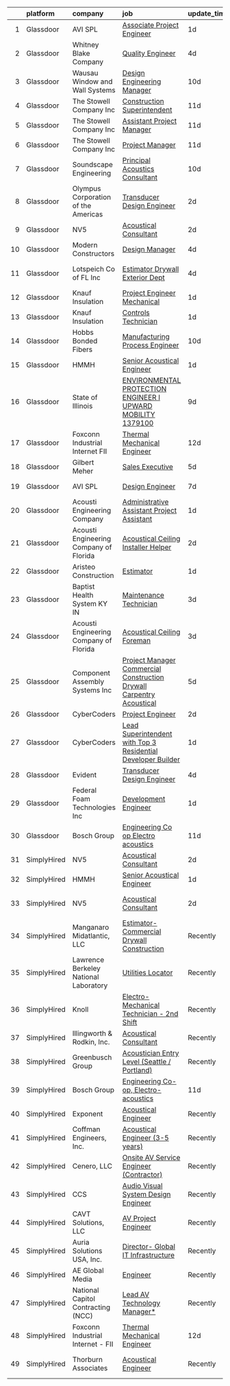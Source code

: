 

|    | platform    | company                                | job                                                                                                                                                                                                                                                                                                                                                                                                                                                                                                                                                                                                                                                                                                                                                                                                                                                                                                                                                                                                                                                                                                                                                                                                                                                                                                                                                                                              | update_time   | location                   |
|---:|:------------|:---------------------------------------|:-------------------------------------------------------------------------------------------------------------------------------------------------------------------------------------------------------------------------------------------------------------------------------------------------------------------------------------------------------------------------------------------------------------------------------------------------------------------------------------------------------------------------------------------------------------------------------------------------------------------------------------------------------------------------------------------------------------------------------------------------------------------------------------------------------------------------------------------------------------------------------------------------------------------------------------------------------------------------------------------------------------------------------------------------------------------------------------------------------------------------------------------------------------------------------------------------------------------------------------------------------------------------------------------------------------------------------------------------------------------------------------------------|:--------------|:---------------------------|
|  1 | Glassdoor   | AVI SPL                                | [Associate Project Engineer](https://www.glassdoor.com/partner/jobListing.htm?pos=123&ao=1136043&s=58&guid=000001817abf34be80bc0aae0ee114a3&src=GD_JOB_AD&t=SR&vt=w&cs=1_9c0ac9f8&cb=1655621760477&jobListingId=1007946759018&jrtk=3-0-1g5tbud74jm7e801-1g5tbud7kpv18800-9a1ae546a907d524-)                                                                                                                                                                                                                                                                                                                                                                                                                                                                                                                                                                                                                                                                                                                                                                                                                                                                                                                                                                                                                                                                                                      | 1d            | Tampa, FL                  |
|  2 | Glassdoor   | Whitney Blake Company                  | [Quality Engineer](https://www.glassdoor.com/partner/jobListing.htm?pos=127&ao=1136043&s=58&guid=000001817abf34be80bc0aae0ee114a3&src=GD_JOB_AD&t=SR&vt=w&ea=1&cs=1_0bf4e1c9&cb=1655621760477&jobListingId=1007939907502&jrtk=3-0-1g5tbud74jm7e801-1g5tbud7kpv18800-065b05234416119e-)                                                                                                                                                                                                                                                                                                                                                                                                                                                                                                                                                                                                                                                                                                                                                                                                                                                                                                                                                                                                                                                                                                           | 4d            | Bellows Falls, VT          |
|  3 | Glassdoor   | Wausau Window and Wall Systems         | [Design Engineering Manager](https://www.glassdoor.com/partner/jobListing.htm?pos=124&ao=1136043&s=58&guid=000001817abf34be80bc0aae0ee114a3&src=GD_JOB_AD&t=SR&vt=w&cs=1_1f662aeb&cb=1655621760477&jobListingId=1007926650532&jrtk=3-0-1g5tbud74jm7e801-1g5tbud7kpv18800-5fc3d03be6e457dd-)                                                                                                                                                                                                                                                                                                                                                                                                                                                                                                                                                                                                                                                                                                                                                                                                                                                                                                                                                                                                                                                                                                      | 10d           | Wausau, WI                 |
|  4 | Glassdoor   | The Stowell Company  Inc               | [Construction Superintendent](https://www.glassdoor.com/partner/jobListing.htm?pos=107&ao=1110586&s=58&guid=000001817abf34be80bc0aae0ee114a3&src=GD_JOB_AD&t=SR&vt=w&ea=1&cs=1_1b0075d0&cb=1655621760473&jobListingId=1007924059044&cpc=654405A9B1E0A9F5&jrtk=3-0-1g5tbud74jm7e801-1g5tbud7kpv18800-0dafba5ca2213705--6NYlbfkN0BwIuuRfMNr4bHAibij-TAqMQJhCn9qVoEWpyJeWwU_CoUvdW7xSUA4nOmqGfQWqk4VRA_D4FMrE4wtO9BUKc5fLhJyJK4KLXMxNwtBDC9pPRDhh9oaTF9zsUurtSXyAezjvRwRe1l6qveFDJW6WeinAxbz2K86GXoyIKaNBTCm0LlDOOxFhdNCIUckvdX9VIdZxcI90aMJn7e_bJDquPF9sG9TGj8_vBq6LDsS2AC9x9safg4tFYDxcOig7L0h751DdHbSQzHeeOKeu0m1P6HueQA4Fr4PbIvBB20ibawQH_0uQdgvKoq62y9_1gKM24w__x3Y2nvYsyjaahJhheVEiipxZNcWvDpQ75Aobs1vHjc9ev17neL7zFGgffD5G5mxmwxN_WF4WnmRC_L8yVa6zpwChxVyt6TLXCeNaA_NTnvld8ikHIcPTWfLWfp4KulENoxB0BrBbBY9aUAVoHIoZNjTKquvSd9ZEny9kKikODbML3Y3KgrDP5qpa6_90p4%3D)                                                                                                                                                                                                                                                                                                                                                                                                                                                                                                                             | 11d           | Tampa, FL                  |
|  5 | Glassdoor   | The Stowell Company  Inc               | [Assistant Project Manager](https://www.glassdoor.com/partner/jobListing.htm?pos=106&ao=1110586&s=58&guid=000001817abf34be80bc0aae0ee114a3&src=GD_JOB_AD&t=SR&vt=w&ea=1&cs=1_9a1c3e6d&cb=1655621760473&jobListingId=1007924074620&cpc=8795CF9063CD573D&jrtk=3-0-1g5tbud74jm7e801-1g5tbud7kpv18800-8dbf59666f260b2a--6NYlbfkN0BwIuuRfMNr4bHAibij-TAqMQJhCn9qVoEWpyJeWwU_CoUvdW7xSUA4PnG_NpEVyz8xrofMjGgjWEB8b3h93dg7nyiljbpb_0HB3dndzdtcCp0Dv1_XLFxZ-LLZf46z92Qh8BBzFMxj6E9DflTJG2iySXw3cAC7XXbnF1HrfWWBR0akMHd6apD6AdLj-3rQ1XbkexjJKObGV9KiA9S-PL__aR0QuKYkJysKH12VD403oPA65wK5BGDHFbsgWN3TlO2gCIlBIm80nS2RU0YMGHdXzIaNoCa4EpLJ67MO97_m6-FyEVZTdTOOCx37j3fcoKKZf38vHzWtNlZrvHmKi-0Tp2XUJgy7WDqwq3kwLLctnY0MpMA63x2yQKxuGoNfwOIFN3lOgErOdtRZScQiHQ3jmRzBJxE5UmMPQgISU3w3EUQygY8RSm0tsUZ1pWRzt11wUtaDM01hwyxsnP85PhpsUSRniRQnXeuzkoh4wvR08bC8vhX2KSAI7u__oCltB_s%3D)                                                                                                                                                                                                                                                                                                                                                                                                                                                                                                                               | 11d           | Tampa, FL                  |
|  6 | Glassdoor   | The Stowell Company  Inc               | [Project Manager](https://www.glassdoor.com/partner/jobListing.htm?pos=104&ao=1110586&s=58&guid=000001817abf34be80bc0aae0ee114a3&src=GD_JOB_AD&t=SR&vt=w&ea=1&cs=1_b4bfe853&cb=1655621760472&jobListingId=1007924017478&cpc=334ABAF5D42DC775&jrtk=3-0-1g5tbud74jm7e801-1g5tbud7kpv18800-cf685182e189169f--6NYlbfkN0BwIuuRfMNr4bHAibij-TAqMQJhCn9qVoEWpyJeWwU_CoUvdW7xSUA4VILr-4NFctUgeFzfu75YMxxnqg7EdCZsxdJxWTMywVjTSZSmt-SoKX-8gisivMepVmiubnjG70sRP0PNrEtLnLXEC-9P3AO-bFVC9M49V7U2eDVNhrdzYuOk4p1bDYIVp425uP3ZmV0LmpdSJELCbwH_ka_iQaUDmgI0pE7LWscnqWZs-sG1Oe_ybi20UHuSjiKHEWhDqaZWvjEuCimZxZuMtYCaiHDqPtYLl904liiw2nZKMmbnemUwk8qvpME6MwjuQa77vcYNU6yCPvPO2qLhS5njcQT_zZOM-1c32cR8sXsNus-tLZ90mM2D52t_4EZDkiOrPGykLy46CxYvIHp7SeHG_TSUggq9UHQZzPHdBuj0Mio1EBqpIXQekY5gX2ndcedGCeT-MQXQjjAHh6PVZLvYvfPQElFc-PKj2cN-g-_nZ5ypv7RFL26S0tqM)                                                                                                                                                                                                                                                                                                                                                                                                                                                                                                                                                       | 11d           | Tampa, FL                  |
|  7 | Glassdoor   | Soundscape Engineering                 | [Principal Acoustics Consultant](https://www.glassdoor.com/partner/jobListing.htm?pos=122&ao=1136043&s=58&guid=000001817abf34be80bc0aae0ee114a3&src=GD_JOB_AD&t=SR&vt=w&cs=1_992571d9&cb=1655621760476&jobListingId=1007927922648&jrtk=3-0-1g5tbud74jm7e801-1g5tbud7kpv18800-0629ffe0b08a1a14-)                                                                                                                                                                                                                                                                                                                                                                                                                                                                                                                                                                                                                                                                                                                                                                                                                                                                                                                                                                                                                                                                                                  | 10d           | Chicago, IL                |
|  8 | Glassdoor   | Olympus Corporation of the Americas    | [Transducer Design Engineer](https://www.glassdoor.com/partner/jobListing.htm?pos=119&ao=1136043&s=58&guid=000001817abf34be80bc0aae0ee114a3&src=GD_JOB_AD&t=SR&vt=w&cs=1_b4ae03a2&cb=1655621760475&jobListingId=1007945132001&jrtk=3-0-1g5tbud74jm7e801-1g5tbud7kpv18800-e47bd51a14f2828f-)                                                                                                                                                                                                                                                                                                                                                                                                                                                                                                                                                                                                                                                                                                                                                                                                                                                                                                                                                                                                                                                                                                      | 2d            | State College, PA          |
|  9 | Glassdoor   | NV5                                    | [Acoustical Consultant](https://www.glassdoor.com/partner/jobListing.htm?pos=102&ao=1110586&s=58&guid=000001817abf34be80bc0aae0ee114a3&src=GD_JOB_AD&t=SR&vt=w&cs=1_85143401&cb=1655621760471&jobListingId=1007944269241&cpc=21001CD36CB5FE0E&jrtk=3-0-1g5tbud74jm7e801-1g5tbud7kpv18800-5dd63e0436f659fc--6NYlbfkN0B5ErWgTX1DuGpFjBtn3pzOpOEUZEj9qW8_LUrm9Vw7kb2d5uWKfKRSYXAKobuQtLNFn2C6hSzuaTrdM0fomZyPcPDAC2zY6c2lLBomVN3a0-xXG9rYP4S9vuxcrLWs-xmglFWdAa435W8yB4QJxT6AA4AdLehKPoGwnHqVlKaK1hBxhaOFP9oqMtJvZtvSjzwVVsL8HZTLqY5mDfFWZLvR6vKHmhEBhQc5V3ewCrLYqSstsUcCa01rKMKMkF_iUGggoRjKa9TpyltStNK9rBzotfWbczEPcVj88I2680F9GIeUlHwcKHleMCotPOSmQUNS_jq3J2mqMmDrPjJ7q8YF7q5dQTqRKBRz6xpxnTY8Xz_MRzm5BUTL71nZCKahmZ18IVty_xw03B9cfoj4wcILxD1gBXJeJZas9Y0tJJYCNzTEtPgYbm2JhrERSgj2-JqHINocbZJH54u-DYSrgLn6neKti4iFK_XStgOqRZKY5mLEdW4qC2iKuAcObzhC9VHRflcGa3w08SVktnW4vyPEf9CmPTGGeRowCIV-m33M4t4yKHpYzMF7M6kSSSwao2AnLn-jNrA8JwOhCPpLzfnCUVb49yd9OYsn8EijegnfAPyIyjOEIU46HMg73TwLDDlONDCiYY6FUslSqd9PCafRvOP0_5Jx3h5KXuw2HrigzZc0KnWR_KEyi6dhp235NiXyg1TYxCG8kfGiOQgHiGUzuAEm1oAUomBOQ0iOD_EIPQ%3D%3D)                                                                                                                                                                                                                                                                                          | 2d            | Phoenix, AZ                |
| 10 | Glassdoor   | Modern Constructors                    | [Design Manager](https://www.glassdoor.com/partner/jobListing.htm?pos=105&ao=1110586&s=58&guid=000001817abf34be80bc0aae0ee114a3&src=GD_JOB_AD&t=SR&vt=w&cs=1_41e7048b&cb=1655621760472&jobListingId=1007939620389&cpc=FB7E4A1762AE5BEC&jrtk=3-0-1g5tbud74jm7e801-1g5tbud7kpv18800-300defbae6808bc2--6NYlbfkN0BWVtuHEz6AyLENZZH3gEjPS7Gwob6ZhKSPXajVqwrpD3OBljrUokon_Y6eCt-wPOCodp57VRj0D6BSsrDGh8VzJZpaMW3sS4BuqlSuiRsob81PvRaY0cRxvVk8lYNdrAt9ji2fGNny54oeytuB3lLRZs_Ne6WuwD25wDDKeiwbEA3-T_Zdd1cYrUbHTmvwOqkxdidFGfGD3vbauwbB7NSDxHTediAX_q9ApNNVj0-y1O8kYG-OzxhbJhJTo7xltrtthybibqJGwmfkCMM0AXpVBQB8lR3VaSWFwdxnNj95U6mR261YwPUfHdT-jhmQgyLmD5Ao0_vwaoITxihbwuZgf5ttsfP-u8KmM8Yy8LR9JUoKEZbxJiW0hG36uNbgWIIuOHdLQadYesKIcGGq_ksdutIaVwpB3GVye0JINVjBewY2BtCidep84s2Eo1Siyr6m2fjrJaADkzdlmR8Ka4OZPjgDQ3zlVidV3c3soBrUqSWoSS1uDfvgMuF3IwNo6ETwB-PSkqKPy6Fe4--FswAgGqM6sEtLmzo%3D)                                                                                                                                                                                                                                                                                                                                                                                                                                                                                                               | 4d            | Houston, TX                |
| 11 | Glassdoor   | Lotspeich Co  of FL  Inc               | [Estimator   Drywall   Exterior Dept](https://www.glassdoor.com/partner/jobListing.htm?pos=114&ao=1136043&s=58&guid=000001817abf34be80bc0aae0ee114a3&src=GD_JOB_AD&t=SR&vt=w&cs=1_33dff4c3&cb=1655621760474&jobListingId=1007938937908&jrtk=3-0-1g5tbud74jm7e801-1g5tbud7kpv18800-da026c87751400ef-)                                                                                                                                                                                                                                                                                                                                                                                                                                                                                                                                                                                                                                                                                                                                                                                                                                                                                                                                                                                                                                                                                             | 4d            | Fort Lauderdale, FL        |
| 12 | Glassdoor   | Knauf Insulation                       | [Project Engineer  Mechanical](https://www.glassdoor.com/partner/jobListing.htm?pos=126&ao=1136043&s=58&guid=000001817abf34be80bc0aae0ee114a3&src=GD_JOB_AD&t=SR&vt=w&cs=1_75690503&cb=1655621760477&jobListingId=1007948159343&jrtk=3-0-1g5tbud74jm7e801-1g5tbud7kpv18800-8409a48192b36625-)                                                                                                                                                                                                                                                                                                                                                                                                                                                                                                                                                                                                                                                                                                                                                                                                                                                                                                                                                                                                                                                                                                    | 1d            | McGregor, TX               |
| 13 | Glassdoor   | Knauf Insulation                       | [Controls Technician](https://www.glassdoor.com/partner/jobListing.htm?pos=121&ao=1136043&s=58&guid=000001817abf34be80bc0aae0ee114a3&src=GD_JOB_AD&t=SR&vt=w&cs=1_4b16ebb0&cb=1655621760476&jobListingId=1007948159384&jrtk=3-0-1g5tbud74jm7e801-1g5tbud7kpv18800-b3c8a59edbddb84c-)                                                                                                                                                                                                                                                                                                                                                                                                                                                                                                                                                                                                                                                                                                                                                                                                                                                                                                                                                                                                                                                                                                             | 1d            | McGregor, TX               |
| 14 | Glassdoor   | Hobbs Bonded Fibers                    | [Manufacturing Process Engineer](https://www.glassdoor.com/partner/jobListing.htm?pos=103&ao=1110586&s=58&guid=000001817abf34be80bc0aae0ee114a3&src=GD_JOB_AD&t=SR&vt=w&ea=1&cs=1_1e41b898&cb=1655621760472&jobListingId=1007926037487&cpc=009A9C8147DF705D&jrtk=3-0-1g5tbud74jm7e801-1g5tbud7kpv18800-7f698de040879644--6NYlbfkN0BHIfC1zsKGIu0R3teaIu8liT7fbRNLaQeDQfcPJweUK4y4AHNnaS_jcjS3zTt_vBu9Ig11oDt7qrARVX6avZ4_pq-Gz5vvUTGB_ml85Fyna3IEWXXuGlguev61J43HjDMrCuF1g4pR4S2khr4iBRSzsqxnYh3BKQJgpxpSL-ZOWHtU15Wu-6QA5bO_3R8X1rM9mDj6ADY9tBT3RdE08Ceh8Bv4UWIq6osDWfTwASJ2mUWIxm9fOeqEWW83kNBp08OgD9Zee5nIsV-UAVa5PsWY7xPK60hf2X0sV8A9AK3X3iPI6fllhuTvzox44-S-4S-9MMTECdTJo-d_GPPIhvmkTlS5xBd4oyLOI7qWxpG4ZlmxAgTZNUrWM2-NW5bJEY49Mik26KzkhO40gG_en-1x-TfzSmzcWaQZPaO9KiCt0QjIlxsdWWGSiBvuyBVQKmkit8_XGk3-LabDafoVLHyaoVlXlkGzTPsIQa-zx9JZSjMdXFhZjmIVS2ASwV5GACyduKfl5i-7a5Y-6yQMmEkK)                                                                                                                                                                                                                                                                                                                                                                                                                                                                                                        | 10d           | Waco, TX                   |
| 15 | Glassdoor   | HMMH                                   | [Senior Acoustical Engineer](https://www.glassdoor.com/partner/jobListing.htm?pos=115&ao=1136043&s=58&guid=000001817abf34be80bc0aae0ee114a3&src=GD_JOB_AD&t=SR&vt=w&ea=1&cs=1_c5358968&cb=1655621760474&jobListingId=1007947614045&jrtk=3-0-1g5tbud74jm7e801-1g5tbud7kpv18800-ef45211b434df602-)                                                                                                                                                                                                                                                                                                                                                                                                                                                                                                                                                                                                                                                                                                                                                                                                                                                                                                                                                                                                                                                                                                 | 1d            | Remote                     |
| 16 | Glassdoor   | State of Illinois                      | [ENVIRONMENTAL PROTECTION ENGINEER I  UPWARD MOBILITY  1379100](https://www.glassdoor.com/partner/jobListing.htm?pos=125&ao=1136043&s=58&guid=000001817abf34be80bc0aae0ee114a3&src=GD_JOB_AD&t=SR&vt=w&cs=1_989bfe7f&cb=1655621760477&jobListingId=1007929438601&jrtk=3-0-1g5tbud74jm7e801-1g5tbud7kpv18800-1072fc89c3fcbefc-)                                                                                                                                                                                                                                                                                                                                                                                                                                                                                                                                                                                                                                                                                                                                                                                                                                                                                                                                                                                                                                                                   | 9d            | Springfield, IL            |
| 17 | Glassdoor   | Foxconn Industrial Internet   FII      | [Thermal Mechanical Engineer](https://www.glassdoor.com/partner/jobListing.htm?pos=129&ao=1136043&s=58&guid=000001817abf34be80bc0aae0ee114a3&src=GD_JOB_AD&t=SR&vt=w&ea=1&cs=1_87ef1d11&cb=1655621760478&jobListingId=1007921446331&jrtk=3-0-1g5tbud74jm7e801-1g5tbud7kpv18800-d6a641b8b4556e96-)                                                                                                                                                                                                                                                                                                                                                                                                                                                                                                                                                                                                                                                                                                                                                                                                                                                                                                                                                                                                                                                                                                | 12d           | Houston, TX                |
| 18 | Glassdoor   | Gilbert Meher                          | [Sales Executive](https://www.glassdoor.com/partner/jobListing.htm?pos=110&ao=1110586&s=58&guid=000001817abf34be80bc0aae0ee114a3&src=GD_JOB_AD&t=SR&vt=w&ea=1&cs=1_770c8f49&cb=1655621760474&jobListingId=1007936128691&cpc=8795CF9063CD573D&jrtk=3-0-1g5tbud74jm7e801-1g5tbud7kpv18800-50bf4ea38538825a--6NYlbfkN0C0GMAYrEKLV1f4Lf6iWs7__9tpvsDfkxVs7L1fZkrKai0Fi368WBWRhx8YFDb8P43SyBftO1i_Cag8y11AYhOBMsTk7LaAXyjpex9W1pA2a_yeenXoDxrPp4QPdTCCJMdclUjR0ZF6geZZI0ntdIpur59nuTLV09iI188Q174HZH7syteVIBS55uWge9tCUbjMDzE4QloHK1T3OHzJkaqj9jZZYPTIwL72yT_2gdeEDgM4zPJCOsW7GDdjMkEk72CrYV7Cid0ft3_Hy3eob6Q-u4m3LAPo0GvtFiT4kFPLyxJhi730rVOHm96oDcFIMM5pZvdZONuz5CscsP9ItO6Nx2-iVwze3Qo7PswDEvsCJVc87B4yY0DnLVRsPCamI7PlEbujhYIaPXpkbS6A4oG_ve7UbJjXhl74WlAW0FbI4wnND5Kizzc2MxPs4kKqIDy_WHsHM9woFXIp-CVFSwhRPAzFV69PG7ubeMRCZFGumd3WP0gMdFz_n_2GVGOPI9E%3D)                                                                                                                                                                                                                                                                                                                                                                                                                                                                                                                                         | 5d            | Greenville, SC             |
| 19 | Glassdoor   | AVI SPL                                | [Design Engineer](https://www.glassdoor.com/partner/jobListing.htm?pos=120&ao=1136043&s=58&guid=000001817abf34be80bc0aae0ee114a3&src=GD_JOB_AD&t=SR&vt=w&cs=1_109d1ddd&cb=1655621760476&jobListingId=1007932903245&jrtk=3-0-1g5tbud74jm7e801-1g5tbud7kpv18800-08bc8354b9653948-)                                                                                                                                                                                                                                                                                                                                                                                                                                                                                                                                                                                                                                                                                                                                                                                                                                                                                                                                                                                                                                                                                                                 | 7d            | Herndon, VA                |
| 20 | Glassdoor   | Acousti Engineering Company            | [Administrative Assistant Project Assistant](https://www.glassdoor.com/partner/jobListing.htm?pos=130&ao=1136043&s=58&guid=000001817abf34be80bc0aae0ee114a3&src=GD_JOB_AD&t=SR&vt=w&ea=1&cs=1_4178c54e&cb=1655621760478&jobListingId=1007947302663&jrtk=3-0-1g5tbud74jm7e801-1g5tbud7kpv18800-b95ef5d9c190b852-)                                                                                                                                                                                                                                                                                                                                                                                                                                                                                                                                                                                                                                                                                                                                                                                                                                                                                                                                                                                                                                                                                 | 1d            | La Vergne, TN              |
| 21 | Glassdoor   | Acousti Engineering Company of Florida | [Acoustical Ceiling Installer Helper](https://www.glassdoor.com/partner/jobListing.htm?pos=113&ao=1136043&s=58&guid=000001817abf34be80bc0aae0ee114a3&src=GD_JOB_AD&t=SR&vt=w&ea=1&cs=1_7e9f899c&cb=1655621760474&jobListingId=1007944723181&jrtk=3-0-1g5tbud74jm7e801-1g5tbud7kpv18800-6c0dcea35b021549-)                                                                                                                                                                                                                                                                                                                                                                                                                                                                                                                                                                                                                                                                                                                                                                                                                                                                                                                                                                                                                                                                                        | 2d            | Garner, NC                 |
| 22 | Glassdoor   | Aristeo Construction                   | [Estimator](https://www.glassdoor.com/partner/jobListing.htm?pos=111&ao=1136043&s=58&guid=000001817abf34be80bc0aae0ee114a3&src=GD_JOB_AD&t=SR&vt=w&ea=1&cs=1_2928fb02&cb=1655621760473&jobListingId=1007948404302&jrtk=3-0-1g5tbud74jm7e801-1g5tbud7kpv18800-dd3163fd5b8d0aa0-)                                                                                                                                                                                                                                                                                                                                                                                                                                                                                                                                                                                                                                                                                                                                                                                                                                                                                                                                                                                                                                                                                                                  | 1d            | Livonia, MI                |
| 23 | Glassdoor   | Baptist Health System KY   IN          | [Maintenance Technician](https://www.glassdoor.com/partner/jobListing.htm?pos=117&ao=1136043&s=58&guid=000001817abf34be80bc0aae0ee114a3&src=GD_JOB_AD&t=SR&vt=w&cs=1_61b9fe95&cb=1655621760475&jobListingId=1007942474973&jrtk=3-0-1g5tbud74jm7e801-1g5tbud7kpv18800-ccdf2012f0d8f899-)                                                                                                                                                                                                                                                                                                                                                                                                                                                                                                                                                                                                                                                                                                                                                                                                                                                                                                                                                                                                                                                                                                          | 3d            | Richmond, KY               |
| 24 | Glassdoor   | Acousti Engineering Company of Florida | [Acoustical Ceiling Foreman](https://www.glassdoor.com/partner/jobListing.htm?pos=112&ao=1136043&s=58&guid=000001817abf34be80bc0aae0ee114a3&src=GD_JOB_AD&t=SR&vt=w&ea=1&cs=1_764852e3&cb=1655621760474&jobListingId=1007942835933&jrtk=3-0-1g5tbud74jm7e801-1g5tbud7kpv18800-dbb9a235e2395ecc-)                                                                                                                                                                                                                                                                                                                                                                                                                                                                                                                                                                                                                                                                                                                                                                                                                                                                                                                                                                                                                                                                                                 | 3d            | Richmond, VA               |
| 25 | Glassdoor   | Component Assembly Systems  Inc        | [Project Manager Commercial Construction Drywall Carpentry Acoustical](https://www.glassdoor.com/partner/jobListing.htm?pos=101&ao=1110586&s=58&guid=000001817abf34be80bc0aae0ee114a3&src=GD_JOB_AD&t=SR&vt=w&ea=1&cs=1_f8e23f8d&cb=1655621760472&jobListingId=1007935934231&cpc=E612658DDC0BF6AD&jrtk=3-0-1g5tbud74jm7e801-1g5tbud7kpv18800-6a605ab1d05b13e6--6NYlbfkN0CPEiJEzZq4I_K6S6Q9VC1QMfIsI0INZ1UYi7vjgDL48YaPGGDdkp1ZptggltuiVEahaoSkjo_nPwvC16fFSZtThfw4oQZdEXq8bQBBN7x6qIAhAZQZgVwy4V0zA2pBjPzqAUnFVwXcr4Ji6iywunNJEhkQOB46ytsqEBuYkZsS9UumQJ5kuTOhFhGULIwIXSrXpfZHvvzpqp4ipBJPh5Xi09cY805xAxc0e7vxMoJkcvFkyZOc8fCKqbgXVybBxoen6QgTS75I-2TT2RcUdovKVmzVsYL4sXsUXqrBxdN_lOQEvQ3d39c9EJOwsCW48pZtpDhbWxBxJfGf6KzFgV4siso_ehzny8yajAcuL0b5U6XPCOd2ld7MKHXaK1LXt0PsxPJxsWZWiVgpuyjMAYXsqQTqyt8LPjjFt2ORCVk2sXEmLgLKibNp2_Cfir8D-bqwh21xgODTGfkPezBuX9kG7jgz7uz0rTGF0LT02yM-XCP8lNGHS652YWQNYzHIJFaS-riLxs5TYOY-O8Bt9r0LNp5Yp7kMntb-Fi1bUHazw9e_7v8CISzM7-NvF0_98mAxkuWXy06yFg%3D%3D)                                                                                                                                                                                                                                                                                                                                                                                                      | 5d            | Lanham, MD                 |
| 26 | Glassdoor   | CyberCoders                            | [Project Engineer](https://www.glassdoor.com/partner/jobListing.htm?pos=108&ao=1110586&s=58&guid=000001817abf34be80bc0aae0ee114a3&src=GD_JOB_AD&t=SR&vt=w&cs=1_aad97d1b&cb=1655621760473&jobListingId=1007944287464&cpc=B076152010A3B66C&jrtk=3-0-1g5tbud74jm7e801-1g5tbud7kpv18800-1f70c267d861e43e--6NYlbfkN0CpFJQzrgRR8WqXWK1qKKEqALWJw739KlKqr2H-MSI4eoBlI4EFrmor2FYZMP3muM3ncQ11xp2wNJoLGy_579Kdc2iyP0nI8dvT7y2tLFBcZx2-amCKnnthZBQmx0ITxg0kUv9_ZPHhZvwImohMTpX4InCLTyA4Z0CNR8Ddok0oU2DBb20Gtn8DX7EhaaUxfS0eNR97S-PuN0VN9J8J_jjCrEDDAtxgHJ-K7vr9HsSjjdhfIDBI_FdshtUfUTPUcj1JK7H6JNVk9-EEMQLMq2acAcwM_zD_5Ix28z1YqrOhBU_hfnxYHHarAqhfi7pKMInlq4Tsmi5lmpMH493Pji5-NEws2VQed5f3AV1ZJ53JSSm2EqusnWJsHCtIqyUg_vdyX9FShOoPXhUwA-c8OQtF8Z_AQfHjj_xN6gAbObgXdqDmAkZ8Uu1rl7uHspRdDvvPjsZsNeO5e3ukTkbO9AkkfYUEnHQsp8QPtQACoUMNrLPQpqsAnYnNZ_MlZ53WpIaJMfznI91o5ZOIQe_Ivjo1BZEvs3oF9Q9zazaa6QB9eCiXrEbe-Azd756To-DDSCw8xgSkwAs8WgA8gJdJ9mcJXPfMvHjvDU8Iy_-LqsHI54miqzoWHxuDsDhknQnCwmVCpBF7tdyZ9oJUecN3u8FFkLyoUIIHFodM3Uy3M2Co8xFPzUpFKJLUkYheIfwKC4l3nhgRGOoZSV-RLEwl3QTRAo85Et596956cFn0RFpn6UHr4x0WCvy6_klFfaGC9_Kh_ibawT_vKS-WXNUpIPXynN0K0mPJT8p6m3OwqXa6Yf1V6rrzmoMKvKKpVj9t0ST8MxaWDrKLx9M0PStiuqzk3Z59T4LTA9oiMj6cIulpfN3rwoeR_kJExtafhOs338ZpDb-_p8VgRRHHckwm_B67t-Dd8IXmnnJyoS3C34vUsBkHVrHL8K1AACVsX0qRSV9-uxyRCQ-E3EpNqb7MVfew4S_upooblIs%3D)                                             | 2d            | Eugene, OR                 |
| 27 | Glassdoor   | CyberCoders                            | [Lead Superintendent with Top 3 Residential Developer Builder](https://www.glassdoor.com/partner/jobListing.htm?pos=109&ao=1110586&s=58&guid=000001817abf34be80bc0aae0ee114a3&src=GD_JOB_AD&t=SR&vt=w&cs=1_b39a2266&cb=1655621760473&jobListingId=1007947270952&cpc=3DB599BF2F4828F0&jrtk=3-0-1g5tbud74jm7e801-1g5tbud7kpv18800-81565abdcf24f8e8--6NYlbfkN0CpFJQzrgRR8WqXWK1qKKEqALWJw739KlKqr2H-MSI4eoBlI4EFrmor2FYZMP3muM1wdx6A6dm3JcbuP360H7nohkrNjSFEuuCheOwBeaiT2RjyiLaxnE8fBz8hpn2XEw56mXUM_pHVvFJxyco0SaPUL7DxtNRt_j46GOt51ID8LuvPehvz_nNnXlXBgg8QM6tymXfRlju6sOtCe3DA9T2BpnH-rXSRdCAsdmFxRJ-cl4HKrA6uR9FcMAb4ye9yYRpsTPay8Qr67Jip072EXK6G2RVzJ4bCQIoOt8n6wfbQb5nLDMs9k47QD01sdaHR3saWy0xHEjYXV20NSeWymdbxMDBMzJ5pJ-W31BTjsMUdGb5d-jTrN9OJCXNgVZUY20sYrN2sjZnGpyiFNaiTK5kzInk5n-GV0EaW_8tlU3vteD2OOBStJbbmsp0QV_a_zzHemu2j9dOfMM35VCbjxXY-tWEqS6kesExAkM9z59ZKuhZ-mP3ekg0l2OB72ehGG0Mmib_MLzgewdfl43wj1Cn2DPZvc2TrelvsvZJ_-2xOqGsbMtzCWaXdKWNZdQ0jYLylBeyRdLp72TOBMjHvi2hj-rvb77XKHyABVVE3MBT5jmwgbBCbsmQgZ8U6vrk-FyJfeb751UIp8pc9mAIm6BI5sk4XEBhgzyz-QhFhTVaGQabCTzqsCMKqWGyANr0N664lA82nszo3h1LFvpbVu6_psqEPrnuZL8xmP0G8wLvkM3FJGkwRNxZLE0EMGDCo4sXL7-1NAp4sGpfTxe-50E8yFsRWxa_D9PJnZ0qUX5uu6NGA-INkfqsJyWm9vhC9UGadJiXFJMuPBS_YiJr3I3bCn9g20TjAkj9J8m-Kxw9Z1LTMq9vGtI6cI-ZVTRfodJcDuv7VAiM_k06ACREa7ymCin_j3AbYzAvUMWVO4WoeJLMFY22kwuxKNGR_X0lBQj7BjSvUeyNDy3lJneMIhWMr5idqlX_ve0k%3D) | 1d            | Portland, OR               |
| 28 | Glassdoor   | Evident                                | [Transducer Design Engineer](https://www.glassdoor.com/partner/jobListing.htm?pos=118&ao=1136043&s=58&guid=000001817abf34be80bc0aae0ee114a3&src=GD_JOB_AD&t=SR&vt=w&cs=1_c32e65fa&cb=1655621760475&jobListingId=1007940104412&jrtk=3-0-1g5tbud74jm7e801-1g5tbud7kpv18800-35da7fa5e486437a-)                                                                                                                                                                                                                                                                                                                                                                                                                                                                                                                                                                                                                                                                                                                                                                                                                                                                                                                                                                                                                                                                                                      | 4d            | State College, PA          |
| 29 | Glassdoor   | Federal Foam Technologies  Inc         | [Development Engineer](https://www.glassdoor.com/partner/jobListing.htm?pos=128&ao=1136043&s=58&guid=000001817abf34be80bc0aae0ee114a3&src=GD_JOB_AD&t=SR&vt=w&ea=1&cs=1_34f28c2a&cb=1655621760478&jobListingId=1007947940552&jrtk=3-0-1g5tbud74jm7e801-1g5tbud7kpv18800-ef86a5c03f3610f6-)                                                                                                                                                                                                                                                                                                                                                                                                                                                                                                                                                                                                                                                                                                                                                                                                                                                                                                                                                                                                                                                                                                       | 1d            | New Richmond, WI           |
| 30 | Glassdoor   | Bosch Group                            | [Engineering Co op  Electro acoustics](https://www.glassdoor.com/partner/jobListing.htm?pos=116&ao=1136043&s=58&guid=000001817abf34be80bc0aae0ee114a3&src=GD_JOB_AD&t=SR&vt=w&ea=1&cs=1_37ad4beb&cb=1655621760475&jobListingId=1007924977046&jrtk=3-0-1g5tbud74jm7e801-1g5tbud7kpv18800-b834dfe170aaeebc-)                                                                                                                                                                                                                                                                                                                                                                                                                                                                                                                                                                                                                                                                                                                                                                                                                                                                                                                                                                                                                                                                                       | 11d           | Burnsville, MN             |
| 31 | SimplyHired | NV5                                    | [Acoustical Consultant](https://www.simplyhired.com/job/4VGoBu3YX9MVx4B844dxJ_2IshXBMxpDCMggG-C19UP9EhIJXDqCyA?q=acoustical+engineering)                                                                                                                                                                                                                                                                                                                                                                                                                                                                                                                                                                                                                                                                                                                                                                                                                                                                                                                                                                                                                                                                                                                                                                                                                                                         | 2d            | Phoenix, AZ                |
| 32 | SimplyHired | HMMH                                   | [Senior Acoustical Engineer](https://www.simplyhired.com/job/86ufYhz715QQCyHpBg99oYlbUZk2_yojOnkwWsv7aD2yxJAY5Eln4g?q=acoustical+engineering)                                                                                                                                                                                                                                                                                                                                                                                                                                                                                                                                                                                                                                                                                                                                                                                                                                                                                                                                                                                                                                                                                                                                                                                                                                                    | 1d            | Remote                     |
| 33 | SimplyHired | NV5                                    | [Acoustical Consultant](https://www.simplyhired.com/job/4VGoBu3YX9MVx4B844dxJ_2IshXBMxpDCMggG-C19UP9EhIJXDqCyA?q=acoustical+engineering)                                                                                                                                                                                                                                                                                                                                                                                                                                                                                                                                                                                                                                                                                                                                                                                                                                                                                                                                                                                                                                                                                                                                                                                                                                                         | 2d            | Phoenix, AZ +3 locations   |
| 34 | SimplyHired | Manganaro Midatlantic, LLC             | [Estimator- Commercial Drywall Construction](https://www.simplyhired.com/job/OboqhRU_nB1MArSgUjmUQ9gX1a9Mx_3wdOhqDzwdJW0Wg89yMsFcqg?q=acoustical+engineering)                                                                                                                                                                                                                                                                                                                                                                                                                                                                                                                                                                                                                                                                                                                                                                                                                                                                                                                                                                                                                                                                                                                                                                                                                                    | Recently      | Beltsville, MD             |
| 35 | SimplyHired | Lawrence Berkeley National Laboratory  | [Utilities Locator](https://www.simplyhired.com/job/YQJXLuekRH1TCkRfq5mCk0l5Q8uWUvAMBFfgHu3ky9fhbIbXveucjQ?q=acoustical+engineering)                                                                                                                                                                                                                                                                                                                                                                                                                                                                                                                                                                                                                                                                                                                                                                                                                                                                                                                                                                                                                                                                                                                                                                                                                                                             | Recently      | San Francisco Bay Area, CA |
| 36 | SimplyHired | Knoll                                  | [Electro-Mechanical Technician - 2nd Shift](https://www.simplyhired.com/job/ZeAXQz2pn4FE6u_oYXxRskPuk_aKqsTiqx588IHlSnc4JTecV_wEBA?q=acoustical+engineering)                                                                                                                                                                                                                                                                                                                                                                                                                                                                                                                                                                                                                                                                                                                                                                                                                                                                                                                                                                                                                                                                                                                                                                                                                                     | Recently      | East Greenville, PA        |
| 37 | SimplyHired | Illingworth & Rodkin, Inc.             | [Acoustical Consultant](https://www.simplyhired.com/job/xMgnFSUoqeoDSjvDGPUEYK5N7dV5nqKL_Ki-WPSXKVp8bbMmngnVTQ?q=acoustical+engineering)                                                                                                                                                                                                                                                                                                                                                                                                                                                                                                                                                                                                                                                                                                                                                                                                                                                                                                                                                                                                                                                                                                                                                                                                                                                         | Recently      | Cotati, CA                 |
| 38 | SimplyHired | Greenbusch Group                       | [Acoustician Entry Level (Seattle / Portland)](https://www.simplyhired.com/job/Ev1pX7FC4c8H5_DTAp_sietAkP8NIokfN34BxdXnziLGlxfu0va4wA?q=acoustical+engineering)                                                                                                                                                                                                                                                                                                                                                                                                                                                                                                                                                                                                                                                                                                                                                                                                                                                                                                                                                                                                                                                                                                                                                                                                                                  | Recently      | Seattle, WA                |
| 39 | SimplyHired | Bosch Group                            | [Engineering Co-op, Electro-acoustics](https://www.simplyhired.com/job/2F0zz3YDvN10ejAHZH17thHJEqX_cmPMBqUX6WdiaHncRC63ZiRMJg?q=acoustical+engineering)                                                                                                                                                                                                                                                                                                                                                                                                                                                                                                                                                                                                                                                                                                                                                                                                                                                                                                                                                                                                                                                                                                                                                                                                                                          | 11d           | Burnsville, MN             |
| 40 | SimplyHired | Exponent                               | [Acoustical Engineer](https://www.simplyhired.com/job/o0kVEB8bQN6101DabSZExKihYen-XTxUc1O8gkjqYaCLle3s7WzVjg?q=acoustical+engineering)                                                                                                                                                                                                                                                                                                                                                                                                                                                                                                                                                                                                                                                                                                                                                                                                                                                                                                                                                                                                                                                                                                                                                                                                                                                           | Recently      | Denver, CO                 |
| 41 | SimplyHired | Coffman Engineers, Inc.                | [Acoustical Engineer (3-5 years)](https://www.simplyhired.com/job/Lkd9WsHPv2uhyOAJ4yCeytcCyuV3yo14T-gl9Eto0lRJZso8IvD-bg?q=acoustical+engineering)                                                                                                                                                                                                                                                                                                                                                                                                                                                                                                                                                                                                                                                                                                                                                                                                                                                                                                                                                                                                                                                                                                                                                                                                                                               | Recently      | San Diego, CA              |
| 42 | SimplyHired | Cenero, LLC                            | [Onsite AV Service Engineer (Contractor)](https://www.simplyhired.com/job/L0txaO-AVpfQvKzg26TFCH3ySWb9G2VjuQzQTZZ1uUADXwo0HACskw?q=acoustical+engineering)                                                                                                                                                                                                                                                                                                                                                                                                                                                                                                                                                                                                                                                                                                                                                                                                                                                                                                                                                                                                                                                                                                                                                                                                                                       | Recently      | San Francisco, CA          |
| 43 | SimplyHired | CCS                                    | [Audio Visual System Design Engineer](https://www.simplyhired.com/job/ary5z9j2es4oPMAOjusLJHyf7K-36e4_CuOld61njGzpItTv9_0cKA?q=acoustical+engineering)                                                                                                                                                                                                                                                                                                                                                                                                                                                                                                                                                                                                                                                                                                                                                                                                                                                                                                                                                                                                                                                                                                                                                                                                                                           | Recently      | Denver, CO                 |
| 44 | SimplyHired | CAVT Solutions, LLC                    | [AV Project Engineer](https://www.simplyhired.com/job/QyWO_lH0zp6hiPORvJqW7dv6dQq72igDnDnDg_0tKpIYvAC65Ytwmg?q=acoustical+engineering)                                                                                                                                                                                                                                                                                                                                                                                                                                                                                                                                                                                                                                                                                                                                                                                                                                                                                                                                                                                                                                                                                                                                                                                                                                                           | Recently      | North Andover, MA          |
| 45 | SimplyHired | Auria Solutions USA, Inc.              | [Director- Global IT Infrastructure](https://www.simplyhired.com/job/zl7SIwHNv5zZoyAkkpS_CIWJQYm6JC_LHhd0tX0HeAjozMbMZ1uoMw?q=acoustical+engineering)                                                                                                                                                                                                                                                                                                                                                                                                                                                                                                                                                                                                                                                                                                                                                                                                                                                                                                                                                                                                                                                                                                                                                                                                                                            | Recently      | Southfield, MI             |
| 46 | SimplyHired | AE Global Media                        | [Engineer](https://www.simplyhired.com/job/uXTiuZaUOUC3A-Cm9xz-zwkZX0-usz6k-wJkIJ5RQEmDdrYZ2FPq-A?q=acoustical+engineering)                                                                                                                                                                                                                                                                                                                                                                                                                                                                                                                                                                                                                                                                                                                                                                                                                                                                                                                                                                                                                                                                                                                                                                                                                                                                      | Recently      | Charlotte, NC              |
| 47 | SimplyHired | National Capitol Contracting (NCC)     | [Lead AV Technology Manager*](https://www.simplyhired.com/job/Yney8CIfnokzOIwCkpHa0xRgoyeJYPSixfcUSF9q1tzOp41bEhK5hw?q=acoustical+engineering)                                                                                                                                                                                                                                                                                                                                                                                                                                                                                                                                                                                                                                                                                                                                                                                                                                                                                                                                                                                                                                                                                                                                                                                                                                                   | Recently      | Washington, DC             |
| 48 | SimplyHired | Foxconn Industrial Internet - FII      | [Thermal Mechanical Engineer](https://www.simplyhired.com/job/5-xioAYa78vn3Au8z9ajlZKVXdQ7CUMt8cAr-i4EimY0wcbTMrXVPA?q=acoustical+engineering)                                                                                                                                                                                                                                                                                                                                                                                                                                                                                                                                                                                                                                                                                                                                                                                                                                                                                                                                                                                                                                                                                                                                                                                                                                                   | 12d           | Houston, TX                |
| 49 | SimplyHired | Thorburn Associates                    | [Acoustical Engineer](https://www.simplyhired.com/job/THO59Xa554dI0A7zeuGc6A_vF580fBLUGpp4QIsrrGgY7ptb8D8MJQ?q=acoustical+engineering)                                                                                                                                                                                                                                                                                                                                                                                                                                                                                                                                                                                                                                                                                                                                                                                                                                                                                                                                                                                                                                                                                                                                                                                                                                                           | Recently      | Charlotte, NC +1 location  |
